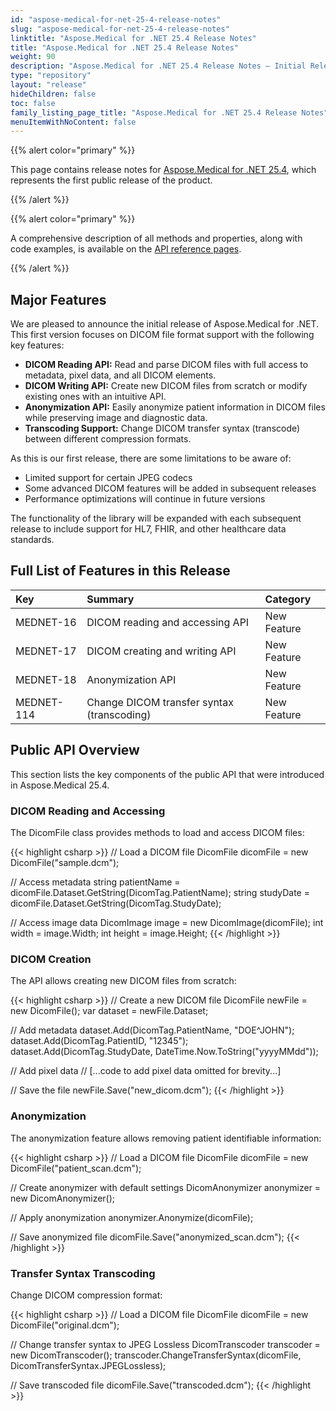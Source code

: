 ```yaml
---
id: "aspose-medical-for-net-25-4-release-notes"
slug: "aspose-medical-for-net-25-4-release-notes"
linktitle: "Aspose.Medical for .NET 25.4 Release Notes"
title: "Aspose.Medical for .NET 25.4 Release Notes"
weight: 90
description: "Aspose.Medical for .NET 25.4 Release Notes – Initial Release with DICOM Support in April 2025"
type: "repository"
layout: "release"
hideChildren: false
toc: false
family_listing_page_title: "Aspose.Medical for .NET 25.4 Release Notes"
menuItemWithNoContent: false
---
```


{{% alert color="primary" %}}

This page contains release notes for [Aspose.Medical for .NET 25.4](https://www.nuget.org/packages/Aspose.Medical/25.4.0), which represents the first public release of the product.

{{% /alert %}}


{{% alert color="primary" %}}

A comprehensive description of all methods and properties, along with code examples, is available on the [API reference pages](https://reference.aspose.com/medical/net/).

{{% /alert %}}

## Major Features

We are pleased to announce the initial release of Aspose.Medical for .NET. This first version focuses on DICOM file format support with the following key features:

- **DICOM Reading API:** Read and parse DICOM files with full access to metadata, pixel data, and all DICOM elements.
- **DICOM Writing API:** Create new DICOM files from scratch or modify existing ones with an intuitive API.
- **Anonymization API:** Easily anonymize patient information in DICOM files while preserving image and diagnostic data.
- **Transcoding Support:** Change DICOM transfer syntax (transcode) between different compression formats.

As this is our first release, there are some limitations to be aware of:

- Limited support for certain JPEG codecs
- Some advanced DICOM features will be added in subsequent releases
- Performance optimizations will continue in future versions

The functionality of the library will be expanded with each subsequent release to include support for HL7, FHIR, and other healthcare data standards.

## Full List of Features in this Release

|Key|Summary|Category|
| :- | :- | :- |
|MEDNET-16|DICOM reading and accessing API|New Feature|
|MEDNET-17|DICOM creating and writing API|New Feature|
|MEDNET-18|Anonymization API|New Feature|
|MEDNET-114|Change DICOM transfer syntax (transcoding)|New Feature|

## Public API Overview

This section lists the key components of the public API that were introduced in Aspose.Medical 25.4.

### DICOM Reading and Accessing

The DicomFile class provides methods to load and access DICOM files:

{{< highlight csharp >}}
// Load a DICOM file
DicomFile dicomFile = new DicomFile("sample.dcm");

// Access metadata
string patientName = dicomFile.Dataset.GetString(DicomTag.PatientName);
string studyDate = dicomFile.Dataset.GetString(DicomTag.StudyDate);

// Access image data
DicomImage image = new DicomImage(dicomFile);
int width = image.Width;
int height = image.Height;
{{< /highlight >}}

### DICOM Creation

The API allows creating new DICOM files from scratch:

{{< highlight csharp >}}
// Create a new DICOM file
DicomFile newFile = new DicomFile();
var dataset = newFile.Dataset;

// Add metadata
dataset.Add(DicomTag.PatientName, "DOE^JOHN");
dataset.Add(DicomTag.PatientID, "12345");
dataset.Add(DicomTag.StudyDate, DateTime.Now.ToString("yyyyMMdd"));

// Add pixel data
// [...code to add pixel data omitted for brevity...]

// Save the file
newFile.Save("new_dicom.dcm");
{{< /highlight >}}

### Anonymization

The anonymization feature allows removing patient identifiable information:

{{< highlight csharp >}}
// Load a DICOM file
DicomFile dicomFile = new DicomFile("patient_scan.dcm");

// Create anonymizer with default settings
DicomAnonymizer anonymizer = new DicomAnonymizer();

// Apply anonymization
anonymizer.Anonymize(dicomFile);

// Save anonymized file
dicomFile.Save("anonymized_scan.dcm");
{{< /highlight >}}

### Transfer Syntax Transcoding

Change DICOM compression format:

{{< highlight csharp >}}
// Load a DICOM file
DicomFile dicomFile = new DicomFile("original.dcm");

// Change transfer syntax to JPEG Lossless
DicomTranscoder transcoder = new DicomTranscoder();
transcoder.ChangeTransferSyntax(dicomFile, DicomTransferSyntax.JPEGLossless);

// Save transcoded file
dicomFile.Save("transcoded.dcm");
{{< /highlight >}}